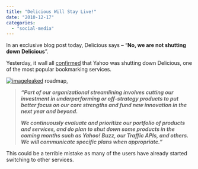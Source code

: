 ```yaml
---
title: "Delicious Will Stay Live!"
date: "2010-12-17"
categories: 
  - "social-media"
---
```


In an exclusive blog post today, Delicious says – “**No, we are not shutting down Delicious**”.

Yesterday, it wall all [confirmed](http://www.cosmogeek.info/2010/12/yahoo-is-shutting-down-delicious.html) that Yahoo was shutting down Delicious, one of the most popular bookmarking services.

[![image](images/image%5B4%5D.png "image")leaked](http://lh3.ggpht.com/_40bmzDo_mBs/TQu3IqzJj8I/AAAAAAAABrM/1v765g8bJJM/s1600-h/image%5B3%5D.png) roadmap,

> **_“Part of our organizational streamlining involves cutting our investment in underperforming or off-strategy products to put better focus on our core strengths and fund new innovation in the next year and beyond._**
> 
> **_We continuously evaluate and prioritize our portfolio of products and services, and do plan to shut down some products in the coming months such as Yahoo! Buzz, our Traffic APIs, and others. We will communicate specific plans when appropriate.”_**

This could be a terrible mistake as many of the users have already started switching to other services.
